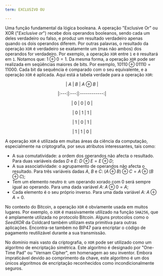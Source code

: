 ```yaml
---
term: EXCLUSIVO OU

---
```

Uma função fundamental da lógica booleana. A operação "Exclusive Or" ou XOR ("*Exclusive or*") recebe dois operandos booleanos, sendo cada um deles verdadeiro ou falso, e produz um resultado verdadeiro apenas quando os dois operandos diferem. Por outras palavras, o resultado da operação `XOR` é verdadeiro se exatamente um (mas não ambos) dos operandos for verdadeiro. Por exemplo, a operação `XOR` entre `1` e `0` resultará em `1`. Notamos que: $1 \oplus 0 = 1$. Da mesma forma, a operação `XOR` pode ser realizada em seqüências maiores de bits. Por exemplo, $10110 \oplus 01110 = 11000$. Cada bit da sequência é comparado com o seu equivalente, e a operação `XOR` é aplicada. Aqui está a tabela verdade para a operação `XOR`:

<div align="center">

| $A$ | $B$ | $A \oplus B$ |

|:---:|:---:|:------------:|

| $0$ | $0$ | $0$ |

| $0$ | $1$ | $1$ |

| $1$ | $0$ | $1$ |

| $1$ | $1$ | $0$ |

</div>

A operação `XOR` é utilizada em muitas áreas da ciência da computação, especialmente na criptografia, por seus atributos interessantes, tais como:


- A sua comutatividade: a ordem dos operandos não afecta o resultado. Para duas variáveis dadas $D$ e $E$: $D \oplus E = E \oplus D$;
- A sua associatividade: o agrupamento de operandos não afecta o resultado. Para três variáveis dadas $A$, $B$ e $C$: $(A \oplus B) \oplus C = A \oplus (B \oplus C)$;
- Tem um elemento neutro `0`: um operando xorado com 0 será sempre igual ao operando. Para uma dada variável $A$: $A \oplus 0 = A$;
- Cada elemento é o seu próprio inverso. Para uma dada variável $A$: $A \oplus A = 0$.

No contexto do Bitcoin, a operação `XOR` é obviamente usada em muitos lugares. Por exemplo, o `XOR` é massivamente utilizado na função `SHA256`, que é amplamente utilizada no protocolo Bitcoin. Alguns protocolos como o *SeedXOR* da Coldcard também utilizam esta primitiva para outras aplicações. Encontra-se também no BIP47 para encriptar o código de pagamento reutilizável durante a sua transmissão.

No domínio mais vasto da criptografia, o `XOR` pode ser utilizado como um algoritmo de encriptação simétrica. Este algoritmo é designado por "One-Time Pad" ou "Vernam Cipher", em homenagem ao seu inventor. Embora impraticável devido ao comprimento da chave, este algoritmo é um dos únicos algoritmos de encriptação reconhecidos como incondicionalmente seguros.